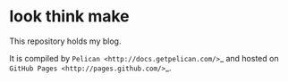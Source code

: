 look think make
===============

This repository holds my blog.

It is compiled by `Pelican <http://docs.getpelican.com/>`_ and hosted on `GitHub Pages <http://pages.github.com/>`_.
